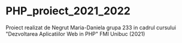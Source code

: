 # PHP_proiect_2021_2022
Proiect realizat de Negrut Maria-Daniela grupa 233 in cadrul cursului "Dezvoltarea Aplicatiilor Web in PHP" FMI Unibuc (2021)
